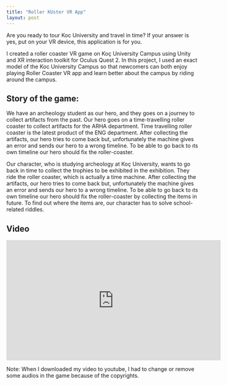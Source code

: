 ```yaml
---
title: "Roller KUster VR App"
layout: post
---
```


Are you ready to tour Koc University and travel in time? If your answer is yes, put on your VR device, this application is for you. 


I created a roller coaster VR game on Koç University Campus using Unity and XR interaction toolkit for Oculus Quest 2. In this project, I used an exact model of the Koc University Campus so that newcomers can both enjoy playing Roller Coaster VR app and learn better about the campus by riding around the campus.

## Story of the game:

We have an archeology student as our hero, and they goes on a journey to collect artifacts from the past. Our hero goes on a time-travelling roller coaster to collect artifacts for the ARHA department. Time travelling roller coaster is the latest product of the ENG department. After collecting the artifacts, our hero tries to come back but, unfortunately the machine gives an error and sends our hero to a wrong timeline. To be able to go back to ıts own timeline our hero should fix the roller-coaster.

Our character, who is studying archeology at Koç University, wants to go back in time to collect the trophies to be exhibited in the exhibition. They ride the roller coaster, which is actually a time machine. After collecting the artifacts, our hero tries to come back but, unfortunately the machine gives an error and sends our hero to a wrong timeline. To be able to go back to ıts own timeline our hero should fix the roller-coaster by collecting the items in future. To find out where the items are, our character has to solve school-related riddles.

## Video

<iframe width="560" height="315" src="https://www.youtube.com/embed/FvEZdLP4QV4" title="YouTube video player" frameborder="0" allow="accelerometer; autoplay; clipboard-write; encrypted-media; gyroscope; picture-in-picture" allowfullscreen></iframe>

Note: When I downloaded my video to youtube, I had to change or remove some audios in the game because of the copyrights.

